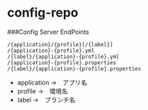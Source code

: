 # config-repo

###Config Server EndPoints
```
/{application}/{profile}[/{label}]
/{application}-{profile}.yml
/{label}/{application}-{profile}.yml
/{application}-{profile}.properties
/{label}/{application}-{profile}.properties
```


* application →　アプリ名
* profile →　環境名
* label →　ブランチ名


